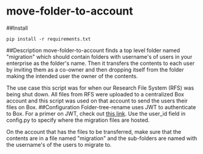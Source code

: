 # move-folder-to-account

##Install
```
pip install -r requirements.txt
```

##Description
move-folder-to-account finds a top level folder named "migration" which should contain folders with username's of users in your enterprise as the folder's name. Then it transfers the contents to each user by inviting them as a co-owner and then dropping itself from the folder making the intended user the owner of the contents.

The use case this script was for when our Research File System (RFS) was being shut down. All files from RFS were uploaded to a centralized Box account and this script was used on that account to send the users their files on Box.
##Configuration
Folder-tree-rename uses JWT to authenticate to Box. For a primer on JWT, check out <a href="https://github.com/box-community/jwt-app-primer">this link</a>. Use the user_id field in config.py to specify where the migration files are hosted.

On the account that has the files to be transferred, make sure that the contents are in a file named "migration" and the sub-folders are named with the username's of the users to migrate to.